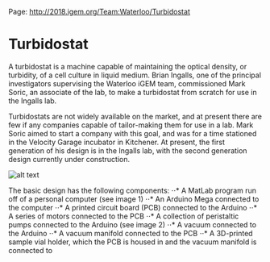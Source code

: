 Page:
http://2018.igem.org/Team:Waterloo/Turbidostat

# Turbidostat

A turbidostat is a machine capable of maintaining the optical density, or turbidity, of a cell culture in liquid medium. Brian Ingalls, one of the principal investigators supervising the Waterloo iGEM team, commissioned Mark Soric, an associate of the lab, to make a turbidostat from scratch for use in the Ingalls lab.

Turbidostats are not widely available on the market, and at present there are few if any companies capable of tailor-making them for use in a lab. Mark Soric aimed to start a company with this goal, and was for a time stationed in the Velocity Garage incubator in Kitchener. At present, the first generation of his design is in the Ingalls lab, with the second generation design currently under construction.

![alt text](http://2018.igem.org/wiki/images/1/19/T--Waterloo--turbidostatEntire.jpg)

The basic design has the following components:
⋅⋅* A MatLab program run off of a personal computer (see image 1)
⋅⋅* An Arduino Mega connected to the computer
⋅⋅* A printed circuit board (PCB) connected to the Arduino
⋅⋅* A series of motors connected to the PCB
⋅⋅* A collection of peristaltic pumps connected to the Arduino (see image 2)
⋅⋅* A vacuum connected to the Arduino
⋅⋅* A vacuum manifold connected to the PCB
⋅⋅* A 3D-printed sample vial holder, which the PCB is housed in and the vacuum manifold is connected to
